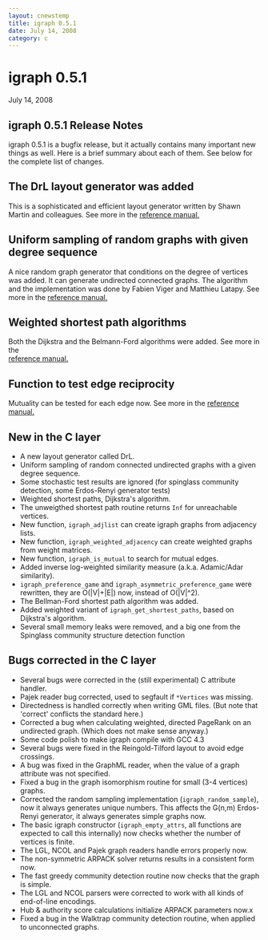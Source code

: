 ```yaml
---
layout: cnewstemp
title: igraph 0.5.1
date: July 14, 2008
category: c
---
```


igraph 0.5.1
============

July 14, 2008

igraph 0.5.1 Release Notes
--------------------------

igraph 0.5.1 is a bugfix release, but it actually contains many 
important new things as well. Here is a brief summary about each of 
them. See below for the complete list of changes.

<!--more-->

## The DrL layout generator was added

This is a sophisticated and efficient layout generator written by 
Shawn Martin and colleagues. See more in the 
<a href="doc-0.5.1/html/ch14s01s04.html">reference
manual.</a>

## Uniform sampling of random graphs with given degree sequence

A nice random graph generator that conditions on the degree of vertices 
was added. It can generate undirected connected graphs.
The algorithm and the implementation was done by Fabien Viger and Matthieu Latapy.
See more in the 
<a href="doc-0.5.1/html/igraph_degree_sequence_game.html">
reference manual.</a>

## Weighted shortest path algorithms

Both the Dijkstra and the Belmann-Ford algorithms were added. 
See more in the  
<a href="doc-0.5.1/html/ch10s02.html">reference manual.</a>

## Function to test edge reciprocity

Mutuality can be tested for each edge now. See more in the
<a href="doc-0.5.1/html/igraph_is_mutual.html">reference manual.</a>

New in the C layer
------------------

- A new layout generator called DrL.
- Uniform sampling of random connected undirected graphs with a 
  given degree sequence.
- Some stochastic test results are ignored (for spinglass community
  detection, some Erdos-Renyi generator tests)
- Weighted shortest paths, Dijkstra's algorithm.
- The unweigthed shortest path routine returns `Inf` for unreachable
  vertices.
- New function, `igraph_adjlist` can create igraph graphs from 
  adjacency lists.
- New function, `igraph_weighted_adjacency` can create weighted graphs 
  from weight matrices.
- New function, `igraph_is_mutual` to search for mutual edges.
- Added inverse log-weighted similarity measure (a.k.a. Adamic/Adar
  similarity).
- `igraph_preference_game` and `igraph_asymmetric_preference_game` were 
  rewritten, they are O(|V|+|E|) now, instead of O(|V|^2).
- The Bellman-Ford shortest path algorithm was added.
- Added weighted variant of `igraph_get_shortest_paths`, based on
  Dijkstra's algorithm.
- Several small memory leaks were removed, and a big one from the Spinglass
  community structure detection function

Bugs corrected in the C layer
-----------------------------

- Several bugs were corrected in the (still experimental) C attribute
  handler.
- Pajek reader bug corrected, used to segfault if `*Vertices`
  was missing.
- Directedness is handled correctly when writing GML files.
  (But note that 'correct' conflicts the standard here.)
- Corrected a bug when calculating weighted, directed PageRank on an 
  undirected graph. (Which does not make sense anyway.)
- Some code polish to make igraph compile with GCC 4.3
- Several bugs were fixed in the Reingold-Tilford layout to avoid 
  edge crossings.
- A bug was fixed in the GraphML reader, when the value of a graph
  attribute was not specified.
- Fixed a bug in the graph isomorphism routine for small (3-4 vertices)
  graphs.
- Corrected the random sampling implementation (`igraph_random_sample`),
  now it always generates unique numbers. This affects the 
  G(n,m) Erdos-Renyi generator, it always generates simple graphs now.
- The basic igraph constructor (`igraph_empty_attrs`, all functions 
  are expected to call this internally) now checks whether the number
  of vertices is finite.
- The LGL, NCOL and Pajek graph readers handle errors properly now.
- The non-symmetric ARPACK solver returns results in a consistent form
  now.
- The fast greedy community detection routine now checks that the graph
  is simple.
- The LGL and NCOL parsers were corrected to work with all 
  kinds of end-of-line encodings.
- Hub & authority score calculations initialize ARPACK parameters now.x
- Fixed a bug in the Walktrap community detection routine, when applied 
  to unconnected graphs.
